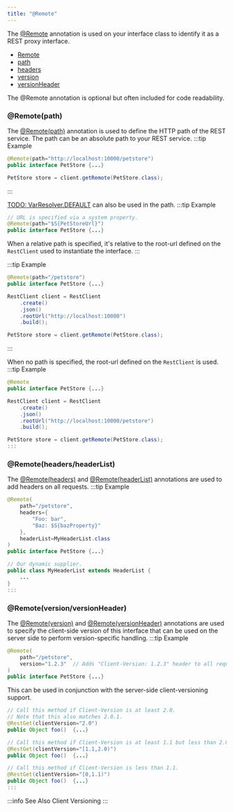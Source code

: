 ```yaml
---
title: "@Remote"
---
```


The [@Remote](../apidocs/org/apache/juneau/http/remote/Remote.html) annotation is used on your interface class to identify it as a REST proxy interface.
- [Remote](../apidocs/org/apache/juneau/http/remote/Remote.html)
- [path](../apidocs/org/apache/juneau/http/remote/Remote.html#path)
- [headers](../apidocs/org/apache/juneau/http/remote/Remote.html#headers)
- [version](../apidocs/org/apache/juneau/http/remote/Remote.html#version)
- [versionHeader](../apidocs/org/apache/juneau/http/remote/Remote.html#versionHeader)

The @Remote annotation is optional but often included for code readability.
### @Remote(path)

The [@Remote(path)](../apidocs/org/apache/juneau/http/remote/Remote.html#path) annotation is used to define the HTTP path of the REST service.
The path can be an absolute path to your REST service.
:::tip Example


```java
@Remote(path="http://localhost:10000/petstore")
public interface PetStore {...}
```


```java
PetStore store = client.getRemote(PetStore.class);
```


:::

[TODO: VarResolver.DEFAULT](TODO.md) can also be used in the path.
:::tip Example


```java
// URL is specified via a system property.
@Remote(path="$S{PetStoreUrl}")
public interface PetStore {...}
```


When a relative path is specified, it's relative to the root-url defined on the `RestClient` used to instantiate the interface.
:::

:::tip Example


```java
@Remote(path="/petstore")
public interface PetStore {...}
```


```java
RestClient client = RestClient
    .create()
    .json()
    .rootUrl("http://localhost:10000")
    .build();

PetStore store = client.getRemote(PetStore.class);
```


:::

When no path is specified, the root-url defined on the `RestClient` is used.
:::tip Example


```java
@Remote
public interface PetStore {...}
```


```java
RestClient client = RestClient
    .create()
    .json()
    .rootUrl("http://localhost:10000/petstore")
    .build();

PetStore store = client.getRemote(PetStore.class);
:::

```


### @Remote(headers/headerList)

The [@Remote(headers)](../apidocs/org/apache/juneau/http/remote/Remote.html#headers) and [@Remote(headerList)](../apidocs/org/apache/juneau/http/remote/Remote.html#headerList) annotations are used to add headers on all requests.
:::tip Example


```java
@Remote(
    path="/petstore",
    headers={
        "Foo: bar",
        "Baz: $S{bazProperty}"
    },
    headerList=MyHeaderList.class
)
public interface PetStore {...}
```


```java
// Our dynamic supplier.
public class MyHeaderList extends HeaderList {
    ...
}
:::

```


### @Remote(version/versionHeader)

The [@Remote(version)](../apidocs/org/apache/juneau/http/remote/Remote.html#version) and [@Remote(versionHeader)](../apidocs/org/apache/juneau/http/remote/Remote.html#versionHeader) annotations are used to specify the client-side version of this interface that can be used on the server side to perform version-specific handling.
:::tip Example


```java
@Remote(
    path="/petstore",
    version="1.2.3"  // Adds "Client-Version: 1.2.3" header to all requests.
)
public interface PetStore {...}
```


This can be used in conjunction with the server-side client-versioning support.

```java
// Call this method if Client-Version is at least 2.0.
// Note that this also matches 2.0.1.
@RestGet(clientVersion="2.0")
public Object foo()  {...}

// Call this method if Client-Version is at least 1.1 but less than 2.0.
@RestGet(clientVersion="[1.1,2.0)")
public Object foo()  {...}

// Call this method if Client-Version is less than 1.1.
@RestGet(clientVersion="[0,1.1)")
public Object foo()  {...}
:::

```


:::info See Also
Client Versioning
:::
